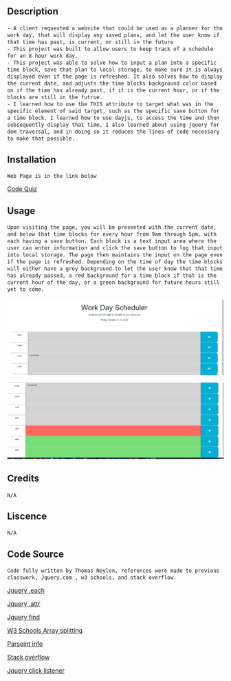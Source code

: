 # <Workday Scheduler>

## Description
    - A client requested a website that could be used as a planner for the work day, that will display any saved plans, and let the user know if that time has past, is current, or still in the future
    - This project was built to allow users to keep track of a schedule for an 8 hour work day.
    - This project was able to solve how to input a plan into a specific time block, save that plan to local storage, to make sure it is always displayed even if the page is refreshed. It also solves how to display the current date, and adjusts the time blocks background color based on if the time has already past, if it is the current hour, or if the blocks are still in the futrue.
    - I learned how to use the THIS attribute to target what was in the specific element of said target, such as the specific save button for a time block. I learned how to use dayjs, to access the time and then subsequently display that time. I also learned about using jquery for dom traversal, and in doing so it reduces the lines of code necessary to make that possible.
    

## Installation
    Web Page is in the link below
[Code Quiz](https://neglon.github.io/coding-quiz/)

## Usage
    Upon visiting the page, you will be presented with the current date, and below that time blocks for every hour from 9am through 5pm, with each having a save button. Each block is a text input area where the user can enter information and click the save button to log that input into local storage. The page then maintains the input on the page even if the page is refreshed. Depending on the time of day the time blocks will either have a grey background to let the user know that that time has already passed, a red background for a time block if that is the current hour of the day, or a green background for future hours still yet to come.
   
![Screenshots of top half of scheduler](assets/images/top.PNG)
   
![Screenshots of bottom half of scheduler](assets/images/bottom.PNG)



## Credits
    N/A

## Liscence
    N/A

## Code Source
    Code fully written by Thomas Neylon, references were made to previous classwork, Jquery.com , w3 schools, and stack overflow.

[Jquery .each](https://api.jquery.com/each/)
    
[Jquery .attr](https://api.jquery.com/attr/#attr-attributeName)
    
[Jquery find](https://api.jquery.com/find/#find-element)

[W3 Schools Array splitting](https://www.w3schools.com/jsref/jsref_split.asp)

[Parseint info](https://developer.mozilla.org/en-US/docs/Web/JavaScript/Reference/Global_Objects/parseInt)

[Stack overflow](https://stackoverflow.com/questions/76111963/set-hour-to-timeblock-element-using-dayjs-hour#:~:text=the%20current%20timestamp.-,dayjs().,hour%20value%20of%20the%20object.)

[Jquery click listener](https://api.jquery.com/click/)


